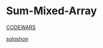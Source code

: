 # Sum-Mixed-Array
 
[CODEWARS](https://www.codewars.com/kata/57eaeb9578748ff92a000009/train/python)

[soloshon](https://github.com/michan94/codewars/blob/master/Solutions/Python/sumMixedArray.md)
